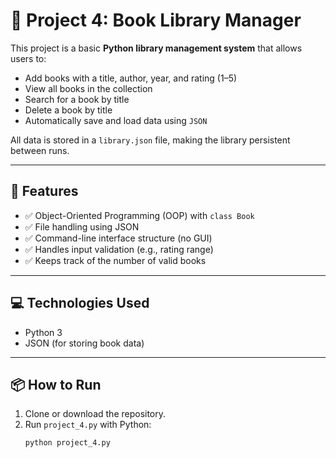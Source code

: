 # 🧮 Project 4: Book Library Manager

This project is a basic **Python library management system** that allows users to:

- Add books with a title, author, year, and rating (1–5)
- View all books in the collection
- Search for a book by title
- Delete a book by title  
- Automatically save and load data using `JSON`  

All data is stored in a `library.json` file, making the library persistent between runs.

---

## 📂 Features

- ✅ Object-Oriented Programming (OOP) with `class Book`
- ✅ File handling using JSON
- ✅ Command-line interface structure (no GUI)
- ✅ Handles input validation (e.g., rating range)
- ✅ Keeps track of the number of valid books

---

## 💻 Technologies Used

- Python 3
- JSON (for storing book data)

---

## 📦 How to Run

1. Clone or download the repository.
2. Run `project_4.py` with Python:
   ```bash
   python project_4.py
